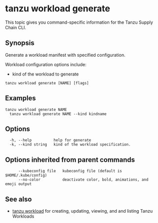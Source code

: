 # tanzu workload generate

This topic gives you command-specific information for the Tanzu Supply Chain CLI.

## Synopsis

Generate a workload manifest with specified configuration.

Workload configuration options include:

- kind of the workload to generate

```console
tanzu workload generate [NAME] [flags]
```

## Examples

```console
tanzu workload generate NAME
  tanzu workload generate NAME --kind kindname
```

## Options

```console
  -h, --help          help for generate
  -k, --kind string   kind of the workload specification.
```

## Options inherited from parent commands

```console
      --kubeconfig file   kubeconfig file (default is $HOME/.kube/config)
      --no-color          deactivate color, bold, animations, and emoji output
```

## See also

- [tanzu workload](tanzu_workload.hbs.md) for creating, updating, viewing, and and listing Tanzu
  Workloads